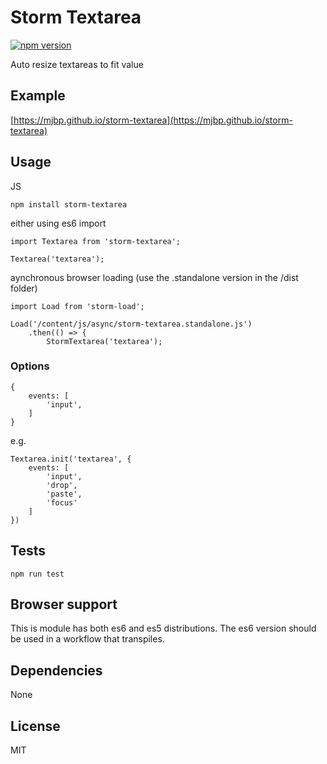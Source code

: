 # Storm Textarea

[![npm version](https://badge.fury.io/js/storm-textarea.svg)](https://badge.fury.io/js/storm-textarea)

Auto resize textareas to fit value

## Example
[https://mjbp.github.io/storm-textarea](https://mjbp.github.io/storm-textarea)

## Usage
JS
```
npm install storm-textarea
```

either using es6 import
```
import Textarea from 'storm-textarea';

Textarea('textarea');

```
aynchronous browser loading (use the .standalone version in the /dist folder)
```
import Load from 'storm-load';

Load('/content/js/async/storm-textarea.standalone.js')
    .then(() => {
        StormTextarea('textarea');
```

### Options
```
{
    events: [
        'input',
    ]
}
```
e.g.
```
Textarea.init('textarea', {
    events: [
        'input',
        'drop',
        'paste',
        'focus'
    ]
})
```

## Tests
```
npm run test
```

## Browser support
This is module has both es6 and es5 distributions. The es6 version should be used in a workflow that transpiles.

## Dependencies
None

## License
MIT

